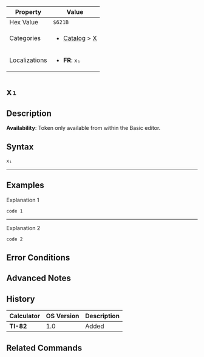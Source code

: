 | Property      | Value |
|---------------|-------|
| Hex Value     | `$621B`|
| Categories    | <ul><li>[Catalog](../categories/Catalog.md) > [X](../categories/Catalog.md#X)</li></ul> |
| Localizations | <ul><li><b>FR</b>: `x₁`</li></ul> |

# `x₁`

## Description



<b>Availability</b>: Token only available from within the Basic editor.

## Syntax
`x₁`

<hr>

## Examples

Explanation 1
```ti-basic
code 1
```
---
Explanation 2
```ti-basic
code 2
```

## Error Conditions


## Advanced Notes


## History
| Calculator | OS Version | Description |
|------------|------------|-------------|
| <b>TI-82</b> | 1.0 | Added

## Related Commands

    